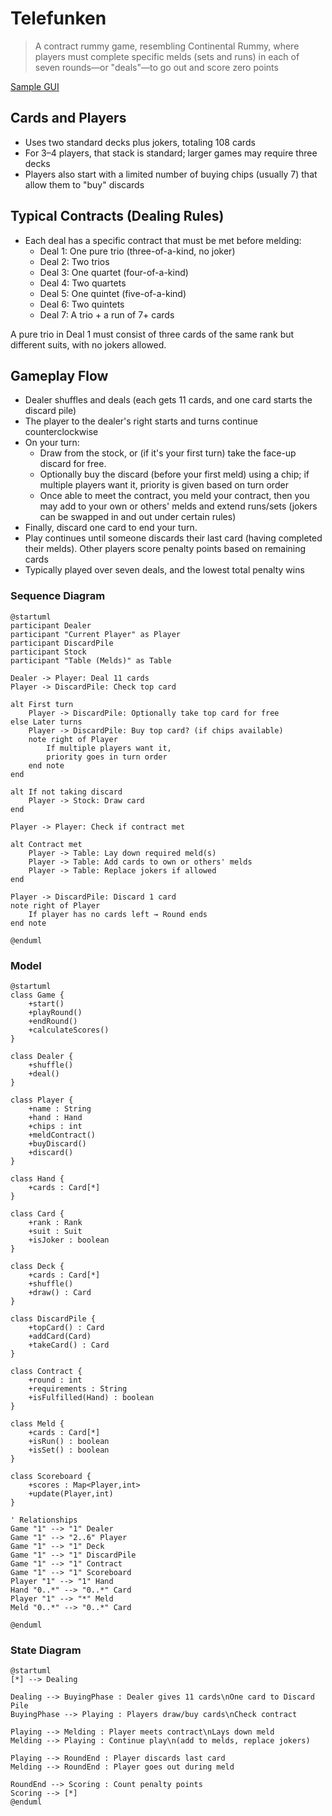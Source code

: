 # Telefunken 
> A contract rummy game, resembling Continental Rummy, where players must complete specific melds (sets and runs) in each of seven rounds—or "deals"—to go out and score zero points 

<a href=sample> Sample GUI </a>

## Cards and Players
- Uses two standard decks plus jokers, totaling 108 cards
- For 3–4 players, that stack is standard; larger games may require three decks 
- Players also start with a limited number of buying chips (usually 7) that allow them to "buy" discards 

## Typical Contracts (Dealing Rules)
- Each deal has a specific contract that must be met before melding:
    - Deal 1: One pure trio (three-of-a-kind, no joker)
    - Deal 2: Two trios
    - Deal 3: One quartet (four-of-a-kind)
    - Deal 4: Two quartets
    - Deal 5: One quintet (five-of-a-kind)
    - Deal 6: Two quintets
    - Deal 7: A trio + a run of 7+ cards 

A pure trio in Deal 1 must consist of three cards of the same rank but different suits, with no jokers allowed.

## Gameplay Flow
- Dealer shuffles and deals (each gets 11 cards, and one card starts the discard pile) 
- The player to the dealer's right starts and turns continue counterclockwise 
- On your turn:
    - Draw from the stock, or (if it's your first turn) take the face-up discard for free.
    - Optionally buy the discard (before your first meld) using a chip; if multiple players want it, priority is given based on turn order
    - Once able to meet the contract, you meld your contract, then you may add to your own or others' melds and extend runs/sets (jokers can be swapped in and out under certain rules) 
- Finally, discard one card to end your turn.
- Play continues until someone discards their last card (having completed their melds). Other players score penalty points based on remaining cards 
- Typically played over seven deals, and the lowest total penalty wins 

### Sequence Diagram 
```plantuml
@startuml
participant Dealer
participant "Current Player" as Player
participant DiscardPile
participant Stock
participant "Table (Melds)" as Table

Dealer -> Player: Deal 11 cards
Player -> DiscardPile: Check top card

alt First turn
    Player -> DiscardPile: Optionally take top card for free
else Later turns
    Player -> DiscardPile: Buy top card? (if chips available)
    note right of Player
        If multiple players want it,
        priority goes in turn order
    end note
end

alt If not taking discard
    Player -> Stock: Draw card
end

Player -> Player: Check if contract met

alt Contract met
    Player -> Table: Lay down required meld(s)
    Player -> Table: Add cards to own or others' melds
    Player -> Table: Replace jokers if allowed
end

Player -> DiscardPile: Discard 1 card
note right of Player
    If player has no cards left → Round ends
end note

@enduml

```

### Model
```plantuml
@startuml
class Game {
    +start()
    +playRound()
    +endRound()
    +calculateScores()
}

class Dealer {
    +shuffle()
    +deal()
}

class Player {
    +name : String
    +hand : Hand
    +chips : int
    +meldContract()
    +buyDiscard()
    +discard()
}

class Hand {
    +cards : Card[*]
}

class Card {
    +rank : Rank
    +suit : Suit
    +isJoker : boolean
}

class Deck {
    +cards : Card[*]
    +shuffle()
    +draw() : Card
}

class DiscardPile {
    +topCard() : Card
    +addCard(Card)
    +takeCard() : Card
}

class Contract {
    +round : int
    +requirements : String
    +isFulfilled(Hand) : boolean
}

class Meld {
    +cards : Card[*]
    +isRun() : boolean
    +isSet() : boolean
}

class Scoreboard {
    +scores : Map<Player,int>
    +update(Player,int)
}

' Relationships
Game "1" --> "1" Dealer
Game "1" --> "2..6" Player
Game "1" --> "1" Deck
Game "1" --> "1" DiscardPile
Game "1" --> "1" Contract
Game "1" --> "1" Scoreboard
Player "1" --> "1" Hand
Hand "0..*" --> "0..*" Card
Player "1" --> "*" Meld
Meld "0..*" --> "0..*" Card

@enduml

```

### State Diagram
```plantuml 
@startuml
[*] --> Dealing

Dealing --> BuyingPhase : Dealer gives 11 cards\nOne card to Discard Pile
BuyingPhase --> Playing : Players draw/buy cards\nCheck contract

Playing --> Melding : Player meets contract\nLays down meld
Melding --> Playing : Continue play\n(add to melds, replace jokers)

Playing --> RoundEnd : Player discards last card
Melding --> RoundEnd : Player goes out during meld

RoundEnd --> Scoring : Count penalty points
Scoring --> [*]
@enduml


```